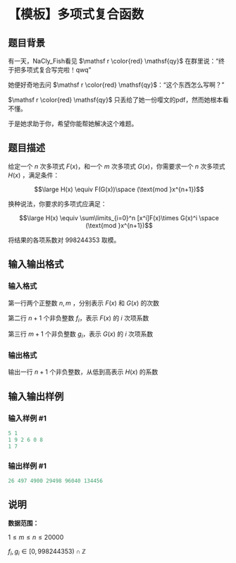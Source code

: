 # 【模板】多项式复合函数

## 题目背景

有一天，NaCly_Fish看见 $\mathsf r \color{red} \mathsf{qy}$ 在群里说：“终于把多项式复合写完啦！qwq”

她便好奇地去问 $\mathsf r \color{red} \mathsf{qy}$：“这个东西怎么写啊？”

$\mathsf r \color{red} \mathsf{qy}$ 只丢给了她一份嘤文的pdf，然而她根本看不懂。

于是她求助于你，希望你能帮她解决这个难题。

## 题目描述

给定一个 $n$ 次多项式 $F(x)$，和一个 $m$ 次多项式 $G(x)$，你需要求一个 $n$ 次多项式 $H(x)$ ，满足条件：

$$\large H(x) \equiv F(G(x))\space (\text{mod }x^{n+1})$$

换种说法，你要求的多项式应满足：

$$\large H(x) \equiv \sum\limits_{i=0}^n [x^i]F(x)\times G(x)^i \space (\text{mod }x^{n+1})$$

将结果的各项系数对 $998244353$ 取模。

## 输入输出格式

### 输入格式

第一行两个正整数 $n,m$ ，分别表示 $F(x)$ 和 $G(x)$ 的次数

第二行 $n+1$ 个非负整数 $f_i$，表示 $F(x)$ 的 $i$ 次项系数

第三行 $m+1$ 个非负整数 $g_i$，表示 $G(x)$ 的 $i$ 次项系数 

### 输出格式

输出一行 $n+1$ 个非负整数，从低到高表示 $H(x)$ 的系数

## 输入输出样例

### 输入样例 #1

```cpp
5 1
1 9 2 6 0 8
1 7

```
### 输出样例 #1

```cpp
26 497 4900 29498 96040 134456 

```
## 说明

**数据范围：**

$1\le m \le n \le 20000$

$f_i,g_i \in [0,998244353)\cap \mathbb Z$

